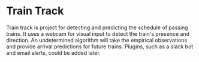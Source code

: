 # Train Track

Train track is project for detecting and predicting the schedule of passing trains. It uses a webcam for visual input to detect the train's presence and direction. An undetermined algorithm will take the empirical observations and provide arrival predictions for future trains. Plugins, such as a slack bot and email alerts, could be added later.
